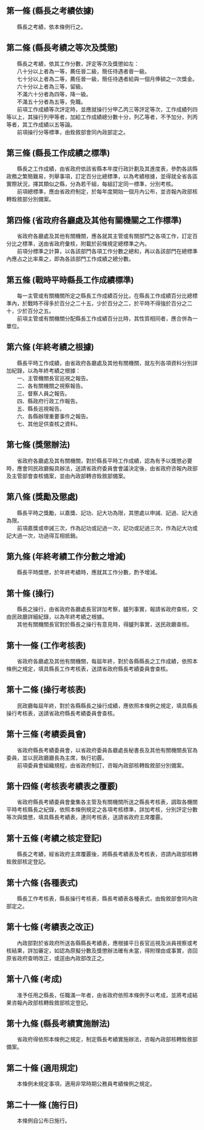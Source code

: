 第一條 (縣長之考績依據)
-----------------------
　　縣長之考績，依本條例行之。  


第二條 (縣長考績之等次及獎懲)
-----------------------------
　　縣長之考績，依其工作分數，評定等次及獎懲如左：  
　　八十分以上者為一等，薦任晉二級，簡任待遇者晉一級。  
　　七十分以上者為二等，薦任晉一級，簡任待遇者給與一個月俸額之一次獎金。  
　　六十分以上者為三等，留級。  
　　不滿六十分者為四等，降一級。  
　　不滿五十分者為五等，免職。  
　　前項工作成績等次評定時，並應就操行分甲乙丙三等評定等次，工作成績列四等以上，其操行列甲等者，加給工作成績總分數十分，列乙等者，不予加分，列丙等者，其工作成績以五等論。  
　　前項操行分等標準，由銓敘部會同內政部定之。  


第三條 (縣長工作成績之標準)
---------------------------
　　縣長之工作成績，由省政府依該省縣本年度行政計劃及其進度表，參酌各該縣政務之繁簡難易，列舉事項，訂定百分比總標準，以為考績根據，並得就全省各區實際狀況，擇其類似之縣，分為若干組，每組訂定同一標準，分別考核。  
　　前項總標準，應由省政府制定，於每年度開始一個月內公布，並咨報內政部核轉銓敘部分別備案。  


第四條 (省政府各廳處及其他有關機關之工作標準)
---------------------------------------------
　　省政府各廳處及其他有關機關，應各就其主管或有關部門之各項工作，訂定百分比之標準，送由省政府彙核，附載於前條規定總標準之內。  
　　前項分標準之計算，以各該部門各項工作分數之總和，再以各該部門在總標準內應占之比率乘之，即為各該部門工作成績之總分數。  


第五條 (戰時平時縣長工作成績標準)
---------------------------------
　　每一主管或有關機關所定之縣長工作成績百分比，在縣長工作成績百分比總標準內，於戰時不得多於百分之二十五，少於百分之二，於平時不得強於百分之二十，少於百分之五。  
　　前項主管或有關機關分配縣長工作成績百分比時，其性質相同者，應合併為一單位。  


第六條 (年終考績之根據)
-----------------------
　　縣長平時工作成績，由省政府各廳處及其他有關機關，就左列各項資料分別詳加紀錄，以為年終考績之根據：  
　　一、主管機關長官巡視之報告。  
　　二、各有關機關之視察報告。  
　　三、督察人員之報告。  
　　四、縣政府行政工作報告。  
　　五、縣長巡視報告。  
　　六、各縣辦理重要事件之報告。  
　　七、其他足供查核之資料。  


第七條 (獎懲辦法)
-----------------
　　省政府各廳處及其有關機關，對於縣長平時工作成績，認為有予以獎懲必要時，應會同民政廳擬具辦法，送請省政府委員會會議決定後，由省政府咨報內政部及主管部會查核備案，並由內政部轉咨銓敘部備案。  


第八條 (獎勵及懲處)
-------------------
　　縣長平時之獎勵，以嘉獎、記功、記大功為限，其懲處以申誡、記過、記大過為限。  
　　前項嘉獎或申誡三次，作為記功或記過一次，記功或記過三次，作為記大功或記大過一次，功過得互相抵銷。  


第九條 (年終考績工作分數之增減)
-------------------------------
　　縣長平時獎懲，於年終考績時，應就其工作分數，酌予增減。  


第十條 (操行)
-------------
　　縣長之操行，由省政府各廳處長官詳加考察，臚列事實，報請省政府查核，交由民政廳詳細紀錄，以為年終考績之根據。  
　　其他有關機關長官對於縣長之操行有意見時，得臚列事實，送民政廳查核。  


第十一條 (工作考核表)
---------------------
　　省政府各廳處及其他有關機關，每屆年終，對於各縣縣長之工作成績，依照本條例之規定，填具縣長工作考核表，送請省政府縣長考績委員會查核。  


第十二條 (操行考核表)
---------------------
　　民政廳每屆年終，對於各縣縣長之操行成績，應依照本條例之規定，填具縣長操行考核表，送請省政府縣長考績委員會查核。  


第十三條 (考績委員會)
---------------------
　　省政府縣長考績委員會，以省政府委員各廳處長秘書長及其他有關機關長官為委員，並以民政廳廳長為主席，執行初覈。  
　　前項委員會組織規程，由省政府制訂，咨報內政部核轉銓敘部分別備案。  


第十四條 (考核表考績表之覆覈)
-----------------------------
　　省政府縣長考績委員會彙集各主管及有關機關所送之縣長考核表，調取各機關平時考核縣長之紀錄，依照本條例規定之各項考核標準，詳加考核，分別評定分數等次與獎懲，填具縣長考績表，連同考核表，送請省政府主席覆覈。  


第十五條 (考績之核定登記)
-------------------------
　　縣長之考績，經省政府主席覆覈後，將縣長考績表及考核表，咨請內政部核轉銓敘部核定登記。  


第十六條 (各種表式)
-------------------
　　縣長工作考核表，縣長操行考核表，縣長考績表各種表式，由銓敘部會同內政部定之。  


第十七條 (考績表之改正)
-----------------------
　　內政部對於省政府所送各縣縣長考績表，應根據平日長官巡視及派員視察或考核結果，詳加審定，如認為原擬分數及獎懲辦法確有未當，得附理由或事實，咨回原省政府查明改正，或逕由內政部改正之。  


第十八條 (考成)
---------------
　　准予任用之縣長，任職滿一年者，由省政府依照本條例予以考成，並將考成結果咨報內政部核轉銓敘部核定登記。  


第十九條 (縣長考績實施辦法)
---------------------------
　　省政府得依照本條例之規定，制定縣長考績實施辦法，咨報內政部核轉銓敘部備案。  


第二十條 (適用規定)
-------------------
　　本條例未規定事項，適用非常時期公務員考績條例之規定。  


第二十一條 (施行日)
-------------------
　　本條例自公布日施行。